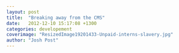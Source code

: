 ```yaml
---
layout: post
title:  "Breaking away from the CMS"
date:   2012-12-10 15:17:08 +1300
categories: developement
coverimage: "ResizedImage19201433-Unpaid-interns-slavery.jpg"
author: "Josh Post"
---
```


